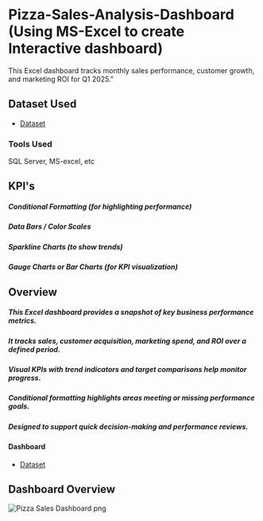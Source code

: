 # Pizza-Sales-Analysis-Dashboard  (Using MS-Excel to create Interactive dashboard)
This Excel dashboard tracks monthly sales performance, customer growth, and marketing ROI for Q1 2025."

## Dataset Used
- <a href="https://github.com/pravinwa12/Pizza-Sales-Analysis-Dashboard/blob/main/Pizza%20Dashboard.xlsx">Dataset</a>
### Tools Used
SQL Server, MS-excel, etc

## KPI's
##### Conditional Formatting (for highlighting performance)

##### Data Bars / Color Scales

##### Sparkline Charts (to show trends)

##### Gauge Charts or Bar Charts (for KPI visualization)

## Overview
##### This Excel dashboard provides a snapshot of key business performance metrics.

##### It tracks sales, customer acquisition, marketing spend, and ROI over a defined period.

##### Visual KPIs with trend indicators and target comparisons help monitor progress.

##### Conditional formatting highlights areas meeting or missing performance goals.

##### Designed to support quick decision-making and performance reviews.

#### Dashboard
- <a href="https://github.com/pravinwa12/Pizza-Sales-Analysis-Dashboard/blob/main/Pizza%20Sales%20Dashboard%20png">Dataset</a>

## Dashboard Overview
![Pizza Sales Dashboard png](https://github.com/user-attachments/assets/b8d0e326-d219-4b52-b7fb-536516cfb427)




